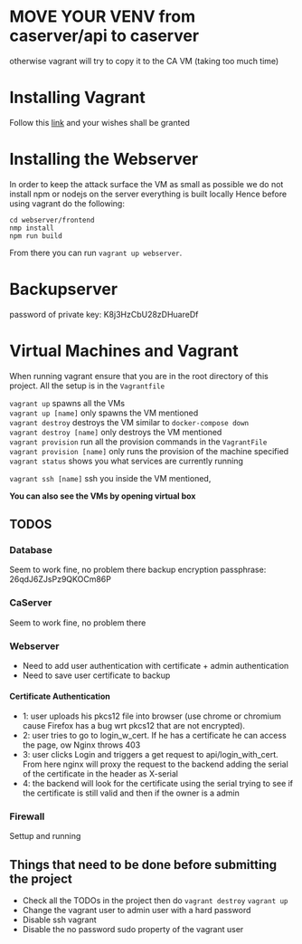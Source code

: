 # MOVE YOUR VENV from caserver/api to caserver 
otherwise vagrant will try to copy it to the CA VM (taking too much time)

# Installing Vagrant
Follow this [link](https://www.vagrantup.com/downloads) and your wishes shall
be granted

# Installing the Webserver
In order to keep the attack surface the VM as small as possible we do not install 
npm or nodejs on the server everything is built locally
Hence before using vagrant do the following:
```shell
cd webserver/frontend
nmp install
npm run build
```
From there you can run `vagrant up webserver`.

# Backupserver
password of private key: K8j3HzCbU28zDHuareDf

# Virtual Machines and Vagrant
When running vagrant ensure that you are in the root directory of this project.
All the setup is in the `Vagrantfile`

`vagrant up` spawns all the VMs  
`vagrant up [name]` only spawns the VM mentioned  
`vagrant destroy` destroys the VM similar to `docker-compose down`  
`vagrant destroy [name]` only destroys the VM mentioned  
`vagrant provision` run all the provision commands in the `VagrantFile`  
`vagrant provision [name]` only runs the provision of the machine specified  
`vagrant status` shows you what services are currently running

`vagrant ssh [name]` ssh you inside the VM mentioned,

**You can also see the VMs by opening virtual box**

## TODOS

### Database
Seem to work fine, no problem there
backup encryption passphrase:
26qdJ6ZJsPz9QKOCm86P

### CaServer
Seem to work fine, no problem there

### Webserver
- Need to add user authentication with certificate + admin authentication
- Need to save user certificate to backup

#### Certificate Authentication
- 1: user uploads his pkcs12 file into browser (use chrome or chromium cause Firefox has a bug wrt pkcs12 that are not encrypted).
- 2: user tries to go to login_w_cert. If he has a certificate he can access the page, ow Nginx throws 403
- 3: user clicks Login and triggers a get request to api/login_with_cert. From here nginx will proxy the request to the backend adding the serial of the certificate in the header as X-serial
- 4: the backend will look for the certificate using the serial trying to see if the certificate is still valid and then if the owner is a admin

### Firewall
Settup and running

## Things that need to be done before submitting the project
- Check all the TODOs in the project then do `vagrant destroy` `vagrant up`
- Change the vagrant user to admin user with a hard password
- Disable ssh vagrant
- Disable the no password sudo property of the vagrant user
